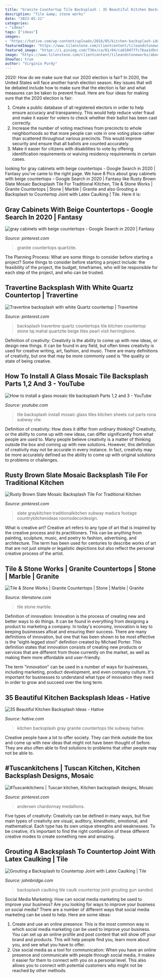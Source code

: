 ```yaml
---
title: "Granite Countertop Tile Backsplash : 35 Beautiful Kitchen Backsplash Ideas"
description: "Tile &amp; stone works"
date: "2023-01-21"
categories:
- "ideas"
tags: ["ideas"]
images:
- "https://hative.com/wp-content/uploads/2016/05/kitchen-backsplash-ideas/34-kitchen-backsplash-ideas.jpg"
featuredImage: "https://www.tilenstone.com/clientcontent/tileandstoneworks/aboutusgallery/index_files/vlb_images1/23_mile_vignette_4.jpg"
featured_image: "https://i.pinimg.com/736x/ca/81/04/ca8104f7fc76aa1d9c0067ad7ca2bef8.jpg"
image: "https://www.tilenstone.com/clientcontent/tileandstoneworks/aboutusgallery/index_files/vlb_images1/23_mile_vignette_4.jpg"
ShowToc: true
author: "Virginia Purdy"
---
```



2020: How do we make sure that our 2020 election is fair?
In 2020, the United States will face another harsh election season. Key issues that will be debated include how to make sure that the election is fair and what measures can be taken to prevent fraud. Here are four ideas for making sure that the 2020 election is fair: 
1. Create a public database of all registered electors in order to help ensure accuracy and transparency. This would help reduce voter fraud and make it easier for voters to check whether their ballot has been cast correctly. 
2. Increase the number of voting machines from precincts to whole neighborhoods so that more people can vote in one voting place rather than scattered throughout various precincts. This would improve security and ensure that all ballots are counted accurately. 
3. Make it easier for citizens with disabilities to vote by offering identification requirements or waiving residency requirements in certain cases.

	

		
looking for gray cabinets with beige countertops - Google Search in 2020 | Fantasy you've came to the right page. We have 8 Pics about gray cabinets with beige countertops - Google Search in 2020 | Fantasy like Rusty Brown Slate Mosaic Backsplash Tile For Traditional Kitchen, Tile &amp; Stone Works | Granite Countertops | Stone | Marble | Granite and also Grouting a Backsplash to Countertop Joint with Latex Caulking | Tile. Here it is:
		
    
## Gray Cabinets With Beige Countertops - Google Search In 2020 | Fantasy

<img loading=lazy src="https://i.pinimg.com/736x/ca/81/04/ca8104f7fc76aa1d9c0067ad7ca2bef8.jpg" onerror="this.onerror=null;this.src='https://tse4.mm.bing.net/th?id=OIP.e1zeP3g6eKYvevJUTTs8PQHaFj&amp;pid=15.1';" alt="gray cabinets with beige countertops - Google Search in 2020 | Fantasy">

_Source: pinterest.com_

>granite countertops quartzite. 

	

The Planning Process: What are some things to consider before starting a project?
Some things to consider before starting a project include: the feasibility of the project, the budget, timeframes, who will be responsible for each step of the project, and who can be trusted.

    
## Travertine Backsplash With White Quartz Countertop | Travertine

<img loading=lazy src="https://i.pinimg.com/736x/bd/af/b5/bdafb54d13c48ec141aa05a52a74cf65--white-quartz-countertops-bathroom-countertops.jpg" onerror="this.onerror=null;this.src='https://tse2.mm.bing.net/th?id=OIP._ACz0B8ERpU5k6nHLR_wTgHaNK&amp;pid=15.1';" alt="Travertine backsplash with white Quartz countertop | Travertine">

_Source: pinterest.com_

>backsplash travertine quartz countertops tile kitchen countertop stone taj mahal quartzite beige tiles pearl visit herringbone. 

	

Definition of creativity:
Creativity is the ability to come up with new ideas, or design new things. It can be found in any field, but often times creativity is used for creative writing, art, fashion, and music. There are many definitions of creativity, but one that may be more commonly used is “the quality or state of being creative.

    
## How To Install A Glass Mosaic Tile Backsplash Parts 1,2 And 3 - YouTube

<img loading=lazy src="https://i.ytimg.com/vi/CtursWP-Vlw/hqdefault.jpg" onerror="this.onerror=null;this.src='https://tse3.mm.bing.net/th?id=OIP.N57jdmS4Y5IKx_OI7I2e0wHaFj&amp;pid=15.1';" alt="How to install a glass mosaic tile backsplash Parts 1,2 and 3 - YouTube">

_Source: youtube.com_

>tile backsplash install mosaic glass tiles kitchen sheets cut parts rona subway vlw. 

	

Definition of creativity: How does it differ from ordinary thinking?
Creativity, or the ability to come up with new ideas, can differ significantly from what people are used to. Many people believe creativity is a matter of thinking outside the box and coming up with new solutions. However, this definition of creativity may not be accurate in every instance. In fact, creativity may be more accurately defined as the ability to come up with original solutions to problems or challenges.

    
## Rusty Brown Slate Mosaic Backsplash Tile For Traditional Kitchen

<img loading=lazy src="https://i.pinimg.com/736x/eb/cc/f0/ebccf0f2ded00b8202642255365ada4b.jpg" onerror="this.onerror=null;this.src='https://tse3.mm.bing.net/th?id=OIP.XeRun62TXOFGTtvRSmD4ZQHaJ3&amp;pid=15.1';" alt="Rusty Brown Slate Mosaic Backsplash Tile For Traditional Kitchen">

_Source: pinterest.com_

>slate graykitchen traditionalkitchen subway madura footage countrykitchenideas roomsdecordesign. 

	

What is creative art?
Creative art refers to any type of art that is inspired by the creative process and its practitioners. This can be anything from painting, sculpture, music, and poetry to fashion, advertising, and architecture. The term has been used for centuries to describe works of art that are not just simple or legalistic depictions but also reflect the personal creative process of the artist.

    
## Tile &amp; Stone Works | Granite Countertops | Stone | Marble | Granite

<img loading=lazy src="https://www.tilenstone.com/clientcontent/tileandstoneworks/aboutusgallery/index_files/vlb_images1/23_mile_vignette_4.jpg" onerror="this.onerror=null;this.src='https://tse4.mm.bing.net/th?id=OIP.tUFLVVL_DJzIMxa8NQ_UAQHaJ4&amp;pid=15.1';" alt="Tile &amp; Stone Works | Granite Countertops | Stone | Marble | Granite">

_Source: tilenstone.com_

>tile stone marble. 

	

Definition of innovation:
Innovation is the process of creating new and better ways to do things. It can be found in everything from designing a product to marketing a company. In today's economy, innovation is key to keeping businesses afloat and ensuring their success.
There are many definitions of innovation, but one that has been shown to be most effective is the "eight-legged stool" definition created by Michael Porter. This definition states that innovation consists of creating new products or services that are different from those currently on the market, as well as making them more affordable and user-friendly.

The term "innovation" can be used in a number of ways for businesses, including marketing, product development, and even company culture. It's important for businesses to understand what type of innovation they need in order to grow and succeed over the long term.

    
## 35 Beautiful Kitchen Backsplash Ideas - Hative

<img loading=lazy src="https://hative.com/wp-content/uploads/2016/05/kitchen-backsplash-ideas/34-kitchen-backsplash-ideas.jpg" onerror="this.onerror=null;this.src='https://tse2.mm.bing.net/th?id=OIP.cc_5TqUNTNBRhz8wNu9v9AHaLG&amp;pid=15.1';" alt="35 Beautiful Kitchen Backsplash Ideas - Hative">

_Source: hative.com_

>kitchen backsplash gray granite countertops tile subway hative. 

	

Creative people have a lot to offer society. They can think outside the box and come up with new ideas that might not have been thought of before. They are also often able to find solutions to problems that other people may not be able to.

    
## #Tuscankitchens | Tuscan Kitchen, Kitchen Backsplash Designs, Mosaic

<img loading=lazy src="https://i.pinimg.com/736x/d0/59/1b/d0591ba880629793e050d6fd0bd3bdfa.jpg" onerror="this.onerror=null;this.src='https://tse3.mm.bing.net/th?id=OIP.1TkdctODXCRg1CaGZ_AV7QHaFu&amp;pid=15.1';" alt="#Tuscankitchens | Tuscan kitchen, Kitchen backsplash designs, Mosaic">

_Source: pinterest.com_

>andersen chardonnay medallions. 

	

Five types of creativity:
Creativity can be defined in many ways, but five main types of creativity are visual, auditory, kinesthetic, emotional, and mathematical. Each type has its own unique strengths and weaknesses. To be creative, it’s important to find the right combination of these different creative modes to create something new and amazing.

    
## Grouting A Backsplash To Countertop Joint With Latex Caulking | Tile

<img loading=lazy src="http://www.johnbridge.com/wp-content/uploads/2013/02/Caulk3.jpg" onerror="this.onerror=null;this.src='https://tse3.mm.bing.net/th?id=OIP.fYeD4EUlI52TIFGLAIq1QwHaFj&amp;pid=15.1';" alt="Grouting a Backsplash to Countertop Joint with Latex Caulking | Tile">

_Source: johnbridge.com_

>backsplash caulking tile caulk countertop joint grouting gun sanded. 

	

Social Media Marketing: How can social media marketing be used to improve your business?
Are you looking for ways to improve your business on social media? There are a number of different ways that social media marketing can be used to help. Here are some ideas: 
1. Create and use an online presence: This is the most common way in which social media marketing can be used to improve your business. You can set up an online profile and post content that will show off your brand and products. This will help people find you, learn more about you, and see what you have to offer. 
2. Use social media as a tool for communication: When you have an online presence and communicate with people through social media, it makes it easier for them to connect with you on a personal level. This also allows you to connect with potential customers who might not be reached by other methods. 

